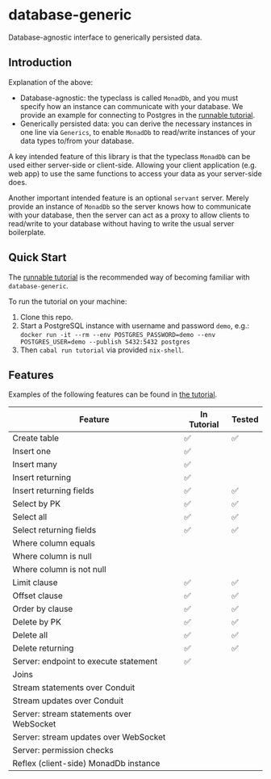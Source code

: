 # database-generic

Database-agnostic interface to generically persisted data.

## Introduction

Explanation of the above:
- Database-agnostic: the typeclass is called `MonadDb`, and you must specify how
  an instance can communicate with your database. We provide an example for
  connecting to Postgres in the [runnable tutorial](tutorial/tutorial/main.hs).
- Generically persisted data: you can derive the necessary instances in one line
  via `Generics`, to enable `MonadDb` to read/write instances of your data types
  to/from your database.

A key intended feature of this library is that the typeclass `MonadDb` can be
used either server-side or client-side. Allowing your client application (e.g.
web app) to use the same functions to access your data as your server-side does.

Another important intended feature is an optional `servant` server. Merely
provide an instance of `MonadDb` so the server knows how to communicate with
your database, then the server can act as a proxy to allow clients to read/write
to your database without having to write the usual server boilerplate.

## Quick Start

The [runnable tutorial](tutorial/tutorial/Main.hs) is the recommended way of
becoming familiar with `database-generic`.

To run the tutorial on your machine:
1. Clone this repo.
2. Start a PostgreSQL instance with username and password `demo`, e.g.:
  `docker run -it --rm --env POSTGRES_PASSWORD=demo --env POSTGRES_USER=demo --publish 5432:5432 postgres`
3. Then `cabal run tutorial` via provided `nix-shell`.

## Features

Examples of the following features can be found in [the
tutorial](tutorial/tutorial/Main.hs).

| Feature                                  | In Tutorial | Tested |
|------------------------------------------|-------------|--------|
| Create table                             | ✅          | ✅     |
| Insert one                               | ✅          |        |
| Insert many                              | ✅          |        |
| Insert returning                         | ✅          |        |
| Insert returning fields                  | ✅          | ✅     |
| Select by PK                             | ✅          | ✅     |
| Select all                               | ✅          | ✅     |
| Select returning fields                  | ✅          | ✅     |
| Where column equals                      |             |        |
| Where column is null                     |             |        |
| Where column is not null                 |             |        |
| Limit clause                             | ✅          | ✅     |
| Offset clause                            | ✅          | ✅     |
| Order by clause                          | ✅          | ✅     |
| Delete by PK                             | ✅          | ✅     |
| Delete all                               | ✅          | ✅     |
| Delete returning                         | ✅          | ✅     |
| Server: endpoint to execute statement    | ✅          |        |
| Joins                                    |             |        |
| Stream statements over Conduit           |             |        |
| Stream updates over Conduit              |             |        |
| Server: stream statements over WebSocket |             |        |
| Server: stream updates over WebSocket    |             |        |
| Server: permission checks                |             |        |
| Reflex (client-side) MonadDb instance    |             |        |

